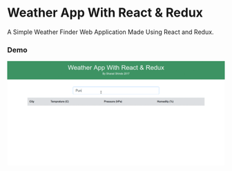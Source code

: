 # Weather App With React & Redux

A Simple Weather Finder Web Application Made Using React and Redux. 

### Demo

![Demo](https://github.com/shindesharad71/Weather-React-Redux-WebApp/blob/master/demo.gif?raw=true "Demo")

